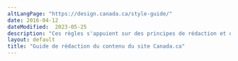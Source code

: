 ```yaml
---
altLangPage: "https://design.canada.ca/style-guide/"
date: 2016-04-12
dateModified:  2023-05-25
description: "Ces règles s'appuient sur des principes de rédaction et des techniques qui aident à fournir un contenu Web clair et adapté aux besoins de tous."
layout: default
title: "Guide de rédaction du contenu du site Canada.ca"
---
```

